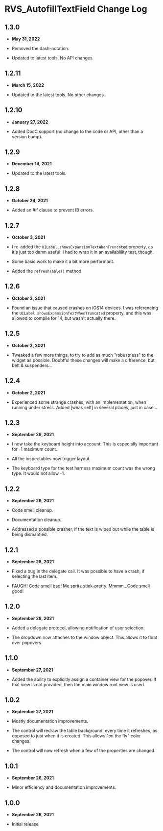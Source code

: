 # RVS_AutofillTextField Change Log

## 1.3.0

- **May 31, 2022**

- Removed the dash-notation.
- Updated to latest tools. No API changes.

## 1.2.11

- **March 15, 2022**

- Updated to the latest tools. No other changes.

## 1.2.10

- **January 27, 2022**

- Added DocC support (no change to the code or API, other than a version bump).

## 1.2.9

- **December 14, 2021**

- Updated to the latest tools.

## 1.2.8

- **October 24, 2021**

- Added an #if clause to prevent IB errors.

## 1.2.7

- **October 3, 2021**

- I re-added the `UILabel.showsExpansionTextWhenTruncated` property, as it's just too damn useful. I had to wrap it in an availablility test, though.
- Some basic work to make it a bit more performant.
- Added the `refreshTable()` method.

## 1.2.6

- **October 2, 2021**

- Found an issue that caused crashes on iOS14 devices. I was referencing the `UILabel.showsExpansionTextWhenTruncated` property, and this was allowed to compile for 14, but wasn't actually there.

## 1.2.5

- **October 2, 2021**

- Tweaked a few more things, to try to add as much "robustness" to the widget as possible. Doubtful these changes will make a difference, but belt & suspenders...

## 1.2.4

- **October 2, 2021**

- Experienced some strange crashes, with an implementation, when running under stress. Added [weak self] in several places, just in case...

## 1.2.3

- **September 29, 2021**

- I now take the keyboard height into account. This is especially important for -1 maximum count.
- All the inspectables now trigger layout.
- The keyboard type for the test harness maximum count was the wrong type. It would not allow -1.

## 1.2.2

- **September 29, 2021**

- Code smell cleanup.
- Documentation cleanup.
- Addressed a possible crasher, if the text is wiped out while the table is being dismantled.

## 1.2.1

- **September 28, 2021**

- Fixed a bug in the delegate call. It was possible to have a crash, if selecting the last item.
- FAUGH! Code smell bad! Me spritz stink-pretty. Mmmm...Code smell good!

## 1.2.0

- **September 28, 2021**

- Added a delegate protocol, allowing notification of user selection.
- The dropdown now attaches to the window object. This allows it to float over popovers.

## 1.1.0

- **September 27, 2021**

- Added the ability to explicitly assign a container view for the popover. If that view is not provided, then the main window root view is used.

## 1.0.2

- **September 27, 2021**

- Mostly documentation improvements.
- The control will redraw the table background, every time it refreshes, as opposed to just when it is created. This allows "on the fly" color changes.
- The control will now refresh when a few of the properties are changed.

## 1.0.1

- **September 26, 2021**

- Minor efficiency and documentation improvements.

## 1.0.0

- **September 26, 2021**

- Initial release
